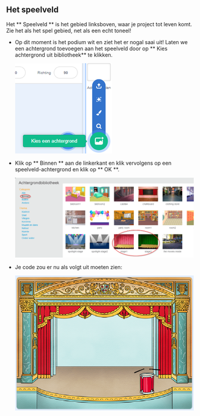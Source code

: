 ## Het speelveld

Het ** Speelveld ** is het gebied linksboven, waar je project tot leven komt. Zie het als het spel gebied, net als een echt toneel!

+ Op dit moment is het podium wit en ziet het er nogal saai uit! Laten we een achtergrond toevoegen aan het speelveld door op ** Kies achtergrond uit bibliotheek** te klikken.
    
    ![screenshot](images/band-stage-choose.png)

+ Klik op ** Binnen ** aan de linkerkant en klik vervolgens op een speelveld-achtergrond en klik op ** OK **.
    
    ![screenshot](images/band-backdrop.png)

+ Je code zou er nu als volgt uit moeten zien:
    
    ![screenshot](images/band-stage.png)